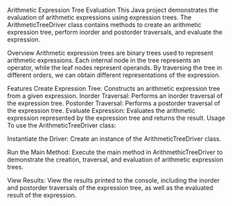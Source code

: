 Arithmetic Expression Tree Evaluation
This Java project demonstrates the evaluation of arithmetic expressions using expression trees.
The ArithmeticTreeDriver class contains methods to create an arithmetic expression tree, perform inorder and postorder traversals, and evaluate the expression.

Overview
Arithmetic expression trees are binary trees used to represent arithmetic expressions. Each internal node in the tree represents an operator, while the leaf nodes represent operands. By traversing the tree in different orders, we can obtain different representations of the expression.

Features
Create Expression Tree: Constructs an arithmetic expression tree from a given expression.
Inorder Traversal: Performs an inorder traversal of the expression tree.
Postorder Traversal: Performs a postorder traversal of the expression tree.
Evaluate Expression: Evaluates the arithmetic expression represented by the expression tree and returns the result.
Usage
To use the ArithmeticTreeDriver class:

Instantiate the Driver: Create an instance of the ArithmeticTreeDriver class.

Run the Main Method: Execute the main method in ArithmethicTreeDriver to demonstrate the creation, traversal, and evaluation of arithmetic expression trees.

View Results: View the results printed to the console, including the inorder and postorder traversals of the expression tree, as well as the evaluated result of the expression.
